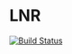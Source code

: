 # LNR

[![Build Status](https://travis-ci.org/one-more-minute/LNR.jl.svg?branch=master)](https://travis-ci.org/one-more-minute/LNR.jl)
